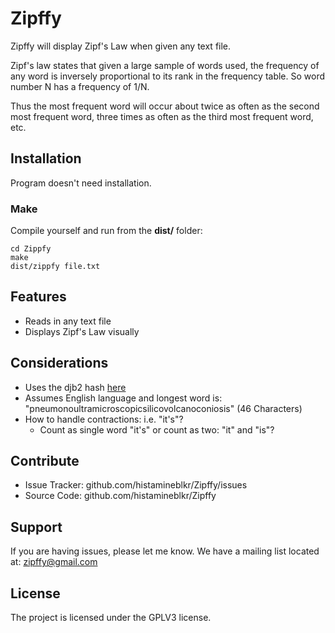 # Zipffy #
Zipffy will display Zipf's Law when given any text file.

Zipf's law states that given a large sample of words used, the frequency of any
word is inversely proportional to its rank in the frequency table. So word
number N has a frequency of 1/N.

Thus the most frequent word will occur about twice as often as the second most
frequent word, three times as often as the third most frequent word, etc.

## Installation ##
Program doesn't need installation.

### Make ###
Compile yourself and run from the **dist/** folder:

    cd Zippfy
    make
    dist/zippfy file.txt

## Features ##
- Reads in any text file
- Displays Zipf's Law visually

## Considerations ##
- Uses the djb2 hash [here](http://www.cse.yorku.ca/~oz/hash.html) 
- Assumes English language and longest word is: "pneumonoultramicroscopicsilicovolcanoconiosis" (46 Characters)
- How to handle contractions: i.e. "it's"?
    - Count as single word "it's" or count as two: "it" and "is"?

## Contribute ##
- Issue Tracker: github.com/histamineblkr/Zipffy/issues
- Source Code: github.com/histamineblkr/Zipffy

## Support ##
If you are having issues, please let me know.
We have a mailing list located at: zipffy@gmail.com

## License ##
The project is licensed under the GPLV3 license.
